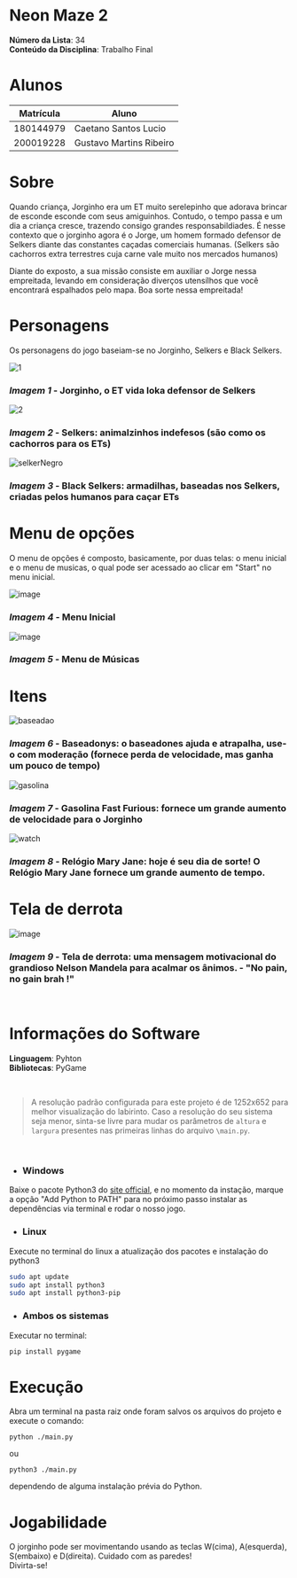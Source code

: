 # Neon Maze 2
**Número da Lista**: 34<br>
**Conteúdo da Disciplina**: Trabalho Final<br>

# Alunos
|Matrícula | Aluno |
| -- | -- |
| 180144979  |  Caetano Santos Lucio |
| 200019228  |  Gustavo Martins Ribeiro |

# Sobre 
Quando criança, Jorginho era um ET muito serelepinho que adorava brincar de esconde esconde com seus amiguinhos. Contudo, o tempo passa e um dia a criança cresce, trazendo consigo grandes responsabildiades. É nesse contexto que o jorginho agora é o Jorge, um homem formado defensor de Selkers diante das constantes caçadas comerciais humanas. (Selkers são cachorros extra terrestres cuja carne vale muito nos mercados humanos)

Diante do exposto, a sua missão consiste em auxiliar o Jorge nessa empreitada, levando em consideração diverços utensílhos que você encontrará espalhados pelo mapa.
Boa sorte nessa empreitada!

# Personagens
Os personagens do jogo baseiam-se no Jorginho, Selkers e Black Selkers.


![1](https://user-images.githubusercontent.com/72039007/216835973-ab57775c-678d-4ec4-8208-06fc9671e36c.png)
### *Imagem 1* - Jorginho, o ET vida loka defensor de Selkers

![2](https://user-images.githubusercontent.com/72039007/216835976-95e0f742-f901-4162-82c2-785a21abe933.png)
### *Imagem 2* - Selkers: animalzinhos indefesos (são como os cachorros para os ETs)

![selkerNegro](https://user-images.githubusercontent.com/72039007/216835984-9552455e-b74d-48d0-85bb-976acd0df345.png)
### *Imagem 3* - Black Selkers: armadilhas, baseadas nos Selkers, criadas pelos humanos para caçar ETs

# Menu de opções
O menu de opções é composto, basicamente, por duas telas: o menu inicial e o menu de musicas, o qual pode ser acessado ao clicar em "Start" no menu inicial.

![image](https://user-images.githubusercontent.com/72039007/216836338-c40900aa-96cd-4461-98db-64208b3b2386.png)
### *Imagem 4* - Menu Inicial

![image](https://user-images.githubusercontent.com/72039007/216836379-bff63d75-dc3a-40a8-87d2-80b67f78cbcd.png)
### *Imagem 5* - Menu de Músicas

# Itens

![baseadao](https://user-images.githubusercontent.com/72039007/216836913-881363a6-f232-4e82-85d9-b9870bd7f7ba.png)
### *Imagem 6* - Baseadonys: o baseadones ajuda e atrapalha, use-o com moderação (fornece perda de velocidade, mas ganha um pouco de tempo)

![gasolina](https://user-images.githubusercontent.com/72039007/216836965-037309a8-ae77-41af-8705-a1fa751f124f.png)
### *Imagem 7* - Gasolina Fast Furious: fornece um grande aumento de velocidade para o Jorginho

![watch](https://user-images.githubusercontent.com/72039007/216836923-1d6b7565-953a-4615-ad00-70a31b3c9a32.png)
### *Imagem 8* - Relógio Mary Jane: hoje é seu dia de sorte! O Relógio Mary Jane fornece um grande aumento de tempo.

# Tela de derrota

![image](https://user-images.githubusercontent.com/72039007/216836703-723ed2d5-eb41-436d-adab-79224595ef02.png)
### *Imagem 9* - Tela de derrota: uma mensagem motivacional do grandioso Nelson Mandela para acalmar os ânimos. - "No pain, no gain brah !"
<br>

# Informações do Software

**Linguagem**: Pyhton<br>
**Bibliotecas**: PyGame<br>

<br>

>A resolução padrão configurada para este projeto é de 1252x652 para melhor visualização do labirinto. Caso a resolução do seu sistema seja menor, sinta-se livre para mudar os parâmetros de ```altura``` e ```largura``` presentes nas primeiras linhas do arquivo ```\main.py```.

<br>

- ### Windows
Baixe o pacote Python3 do [site official](https://www.python.org/downloads/), e no momento da instação, marque a opção "Add Python to PATH" para no próximo passo instalar as dependências via terminal e rodar o nosso jogo.

- ### Linux
Execute no terminal do linux a atualização dos pacotes e instalação do python3

```bash
sudo apt update
sudo apt install python3
sudo apt install python3-pip
```
- ### Ambos os sistemas
Executar no terminal:

```bash
pip install pygame
```
# Execução
Abra um terminal na pasta raiz onde foram salvos os arquivos do projeto e execute o comando:
```
python ./main.py
```
ou 
```
python3 ./main.py
```
dependendo de alguma instalação prévia do Python.

# Jogabilidade
O jorginho pode ser movimentando usando as teclas W(cima), A(esquerda), S(embaixo) e D(direita). Cuidado com as paredes!
<br>
Divirta-se!
